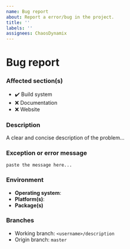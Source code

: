 ```yaml
---
name: Bug report
about: Report a error/bug in the project.
title: ''
labels: ''
assignees: ChaosDynamix
---
```


# Bug report

### Affected section(s)
- :heavy_check_mark: Build system
- :x: Documentation
- :x: Website

### Description
A clear and concise description of the problem...

### Exception or error message
```
paste the message here...
```

### Environment
- **Operating system**:
- **Platform(s)**:
- **Package(s)**

### Branches
- Working branch: `<username>/description`
- Origin branch: `master`
